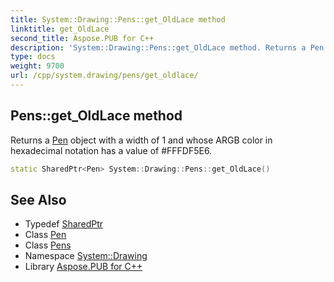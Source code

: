 ```yaml
---
title: System::Drawing::Pens::get_OldLace method
linktitle: get_OldLace
second_title: Aspose.PUB for C++
description: 'System::Drawing::Pens::get_OldLace method. Returns a Pen object with a width of 1 and whose ARGB color in hexadecimal notation has a value of #FFFDF5E6 in C++.'
type: docs
weight: 9700
url: /cpp/system.drawing/pens/get_oldlace/
---
```

## Pens::get_OldLace method


Returns a [Pen](../../pen/) object with a width of 1 and whose ARGB color in hexadecimal notation has a value of #FFFDF5E6.

```cpp
static SharedPtr<Pen> System::Drawing::Pens::get_OldLace()
```

## See Also

* Typedef [SharedPtr](../../../system/sharedptr/)
* Class [Pen](../../pen/)
* Class [Pens](../)
* Namespace [System::Drawing](../../)
* Library [Aspose.PUB for C++](../../../)
